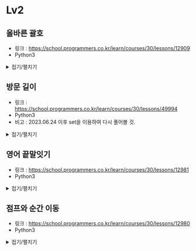 # Lv2


## 올바른 괄호

-   링크 : https://school.programmers.co.kr/learn/courses/30/lessons/12909
-   Python3

<details>
<summary>접기/펼치기</summary>

```py
def solution(s):
    answer = []
    for i in s:
        if i =="(":
            answer.append(i)
        else:
            if(len(answer)<1):
                return False
            answer.pop()
    if len(answer)>0:
        return False
    return True
```
</details>


## 방문 길이

-   링크 : https://school.programmers.co.kr/learn/courses/30/lessons/49994
-   Python3
-   비고 : 2023.06.24 이후 set을 이용하여 다시 풀어볼 것.

<details>
<summary>접기/펼치기</summary>

```py
def solution(dirs):
    answer = 0
    location = [0,0]
    xRoad = [[0 for j in range(11)] for i in range(11)]
    yRoad = [[0 for j in range(11)] for i in range(11)]
    for i in dirs:
        if i == "U":
            y = location[1] - 1
            if y < -5:
                continue
            y = y + 5
            if yRoad[location[0]][y] == 0:
                answer += 1
                yRoad[location[0]][y] = 1
            location[1] = y - 5
        elif i == "D":
            y = location[1]
            if y + 1 > 5:
                continue
            y = y + 5
            if yRoad[location[0]][y] == 0:
                answer += 1
                yRoad[location[0]][y] = 1
            location[1] = y - 4
        elif i == "L":
            x = location[0] - 1
            if x < -5:
                continue
            x = x + 5
            if xRoad[x][location[1]] == 0:
                answer += 1
                xRoad[x][location[1]] = 1
            location[0] = x - 5
        else:
            x = location[0]
            if x + 1 > 5:
                continue
            x = x + 5
            if xRoad[x][location[1]] == 0:
                answer += 1
                xRoad[x][location[1]] = 1
            location[0] = x - 4
    return answer
```
</details>


## 영어 끝말잇기

-   링크 : https://school.programmers.co.kr/learn/courses/30/lessons/12981
-   Python3

<details>
<summary>접기/펼치기</summary>

```py
def solution(n, words):
    answer = [0,0]
    wordCheck = [words[0]]
    for i in range(1,len(words)):
        if words[i][0] != words[i-1][-1] or words[i] in wordCheck:
            answer[0] = i%n + 1
            answer[1] = i//n +1
            break
        wordCheck.append(words[i])
    return answer
```
</details>


## 점프와 순간 이동

-   링크 : https://school.programmers.co.kr/learn/courses/30/lessons/12980
-   Python3

<details>
<summary>접기/펼치기</summary>

```py
def solution(n):
    ans = 0
    while n > 0:
        ans += n % 2
        n = n // 2
    return ans
```
</details>
